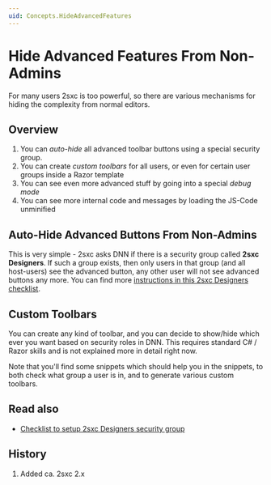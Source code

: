 ```yaml
---
uid: Concepts.HideAdvancedFeatures
---
```


# Hide Advanced Features From Non-Admins 

For many users 2sxc is too powerful, so there are various mechanisms for hiding the complexity from normal editors. 

## Overview

1. You can _auto-hide_ all advanced toolbar buttons using a special security group.
2. You can create _custom toolbars_ for all users, or even for certain user groups inside a Razor template
3. You can see even more advanced stuff by going into a special _debug mode_
4. You can see more internal code and messages by loading the JS-Code unminified

## Auto-Hide Advanced Buttons From Non-Admins

This is very simple - 2sxc asks DNN if there is a security group called **2sxc Designers**. If such a group exists, then only users in that group (and all host-users) see the advanced button, any other user will not see advanced buttons any more. You can find more [instructions in this 2sxc Designers checklist](xref:Checklist.AdminsNoAdvFeatures).

## Custom Toolbars

You can create any kind of toolbar, and you can decide to show/hide which ever you want based on security roles in DNN. This requires standard C# / Razor skills and is not explained more in detail right now. 

Note that you'll find some snippets which should help you in the snippets, to both check what group a user is in, and to generate various custom toolbars. 


## Read also

* [Checklist to setup 2sxc Designers security group](xref:Checklist.AdminsNoAdvFeatures)



## History

1. Added ca. 2sxc 2.x
